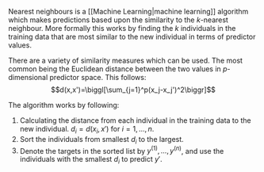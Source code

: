 Nearest neighbours is a [[Machine Learning|machine learning]] algorithm which makes predictions based upon the similarity to the $k$-nearest neighbour. More formally this works by finding the $k$ individuals in the training data that are most similar to the new individual in terms of predictor values.

There are a variety of similarity measures which can be used. The most common being the Euclidean distance between the two values in $p$-dimensional predictor space. This follows: 
$$d(x,x')=\biggl[\sum_{j=1}^p(x_j-x_j')^2\biggr]$$

The algorithm works by following:
1. Calculating the distance from each individual in the training data to the new individual. $d_i=d(x_i,x')$ for $i=1,\dots,n$.
2. Sort the individuals from smallest $d_i$ to the largest.
3. Denote the targets in the sorted list by $y^{(1)},\dots,y^{(n)}$, and use the individuals with the smallest $d_i$ to predict $y'$.
